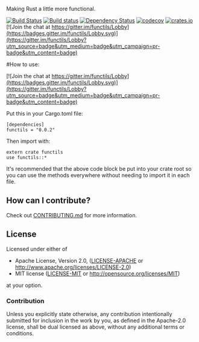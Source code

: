 Making Rust a little more functional.

[![Build Status](https://travis-ci.org/mgattozzi/functils.svg?branch=master)](https://travis-ci.org/mgattozzi/functils)
[![Build status](https://ci.appveyor.com/api/projects/status/509bk5q1juahy7gc?svg=true)](https://ci.appveyor.com/project/mgattozzi/functils)
[![Dependency Status](https://dependencyci.com/github/mgattozzi/functils/badge)](https://dependencyci.com/github/mgattozzi/functils)
[![codecov](https://codecov.io/gh/mgattozzi/functils/branch/master/graph/badge.svg)](https://codecov.io/gh/mgattozzi/functils)
[![crates.io](https://img.shields.io/crates/v/functils.svg)](https://crates.io/crates/functils)
[![Join the chat at https://gitter.im/functils/Lobby](https://badges.gitter.im/functils/Lobby.svg)](https://gitter.im/functils/Lobby?utm_source=badge&utm_medium=badge&utm_campaign=pr-badge&utm_content=badge)

#How to use:

[![Join the chat at https://gitter.im/functils/Lobby](https://badges.gitter.im/functils/Lobby.svg)](https://gitter.im/functils/Lobby?utm_source=badge&utm_medium=badge&utm_campaign=pr-badge&utm_content=badge)

Put this in your Cargo.toml file:

```
[dependencies]
functils = "0.0.2"
```

Then import with:

```
extern crate functils
use functils::*
```

It's recommended that the above code block be put into your crate root
so you can use the methods everywhere without needing to import it in
each file.

## How can I contribute?
Check out
[CONTRIBUTING.md](https://github.com/mgattozzi/functils/blob/master/CONTRIBUTING.md) for more information.


## License

Licensed under either of

 * Apache License, Version 2.0, ([LICENSE-APACHE](LICENSE-APACHE) or http://www.apache.org/licenses/LICENSE-2.0)
 * MIT license ([LICENSE-MIT](LICENSE-MIT) or http://opensource.org/licenses/MIT)

at your option.

### Contribution

Unless you explicitly state otherwise, any contribution intentionally submitted
for inclusion in the work by you, as defined in the Apache-2.0 license, shall be dual licensed as above, without any
additional terms or conditions.
